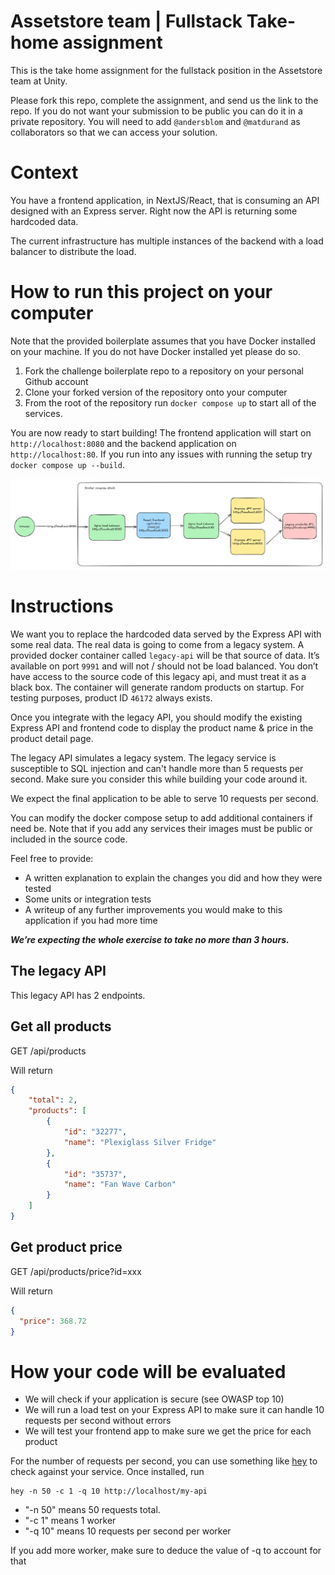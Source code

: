 # Assetstore team | Fullstack Take-home assignment

This is the take home assignment for the fullstack position in the Assetstore team at Unity.

Please fork this repo, complete the assignment, and send us the link to the repo. If you do not want your submission to be public you can do it in a private repository. You will need to add `@andersblom` and `@matdurand` as collaborators so that we can access your solution.

# Context

You have a frontend application, in NextJS/React, that is consuming an API designed with an Express server. Right now the API is returning some hardcoded data.

The current infrastructure has multiple instances of the backend with a load balancer to distribute the load.

# How to run this project on your computer

Note that the provided boilerplate assumes that you have Docker installed on your machine. If you do not have Docker installed yet please do so.

1. Fork the challenge boilerplate repo to a repository on your personal Github account
2. Clone your forked version of the repository onto your computer
3. From the root of the repository run `docker compose up` to start all of the services.

You are now ready to start building! The frontend application will start on `http://localhost:8080` and the backend application on `http://localhost:80`. If you run into any issues with running the setup try `docker compose up --build`.

![docker compose stack](docker-compose.png "docker compose stack")

# Instructions

We want you to replace the hardcoded data served by the Express API with some real data. The real data is going to come from a legacy system. A provided docker container called `legacy-api` will be that source of data. It’s available on port `9991` and will not / should not be load balanced. You don’t have access to the source code of this legacy api, and must treat it as a black box. The container will generate random products on startup. For testing purposes, product ID `46172` always exists. 

Once you integrate with the legacy API, you should modify the existing Express API and frontend code to display the product name & price in the product detail page.

The legacy API simulates a legacy system. The legacy service is susceptible to SQL injection and can't handle more than 5 requests per second. Make sure you consider this while building your code around it.

We expect the final application to be able to serve 10 requests per second.

You can modify the docker compose setup to add additional containers if need be. Note that if you add any services their images must be public or included in the source code.

Feel free to provide:
* A written explanation to explain the changes you did and how they were tested
* Some units or integration tests
* A writeup of any further improvements you would make to this application if you had more time

***We’re expecting the whole exercise to take no more than 3 hours.***

## The legacy API

This legacy API has 2 endpoints.

## Get all products

GET /api/products

Will return

```json
{
    "total": 2,
    "products": [
        {
            "id": "32277",
            "name": "Plexiglass Silver Fridge"
        },
        {
            "id": "35737",
            "name": "Fan Wave Carbon"
        }
    ]
}
```

## Get product price

GET /api/products/price?id=xxx

Will return 

```json
{
  "price": 368.72
}
```

# How your code will be evaluated

* We will check if your application is secure (see OWASP top 10)
* We will run a load test on your Express API to make sure it can handle 10 requests per second without errors
* We will test your frontend app to make sure we get the price for each product

For the number of requests per second, you can use something like [hey](https://github.com/rakyll/hey) to check against your service. Once installed, run 
```
hey -n 50 -c 1 -q 10 http://localhost/my-api
```
* "-n 50" means 50 requests total.
* "-c 1" means 1 worker
* "-q 10" means 10 requests per second per worker

If you add more worker, make sure to deduce the value of -q to account for that
